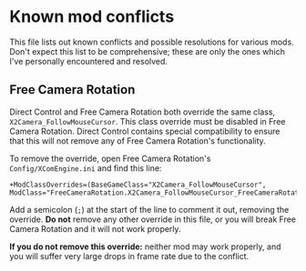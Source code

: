 # Known mod conflicts

This file lists out known conflicts and possible resolutions for various mods. Don't expect this list to be comprehensive; these are only the ones which I've personally encountered and resolved.

## Free Camera Rotation

Direct Control and Free Camera Rotation both override the same class, `X2Camera_FollowMouseCursor`. This class override must be disabled in Free Camera Rotation. Direct Control contains special compatibility to ensure that this will not remove any of Free Camera Rotation's functionality.

To remove the override, open Free Camera Rotation's `Config/XComEngine.ini` and find this line:

```
+ModClassOverrides=(BaseGameClass="X2Camera_FollowMouseCursor", ModClass="FreeCameraRotation.X2Camera_FollowMouseCursor_FreeCameraRotation")
```

Add a semicolon (`;`) at the start of the line to comment it out, removing the override. **Do not** remove any other override in this file, or you will break Free Camera Rotation and it will not work properly.

**If you do not remove this override:** neither mod may work properly, and you will suffer very large drops in frame rate due to the conflict.